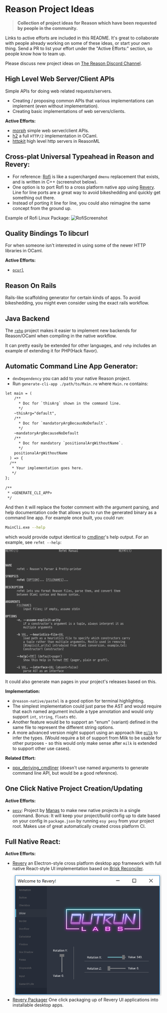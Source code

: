 # Reason Project Ideas

> **Collection of project ideas for Reason which have been requested by
people in the community.**

Links to active efforts are included in this README. It's great to
collaborate with people already working on some of these ideas, or
start your own thing. Send a PR to list your effort
under the "Active Efforts:" section, so people know how to team up.

Please discuss new project ideas on [The Reason Discord
Channel](https://discordapp.com/invite/reasonml).

## High Level Web Server/Client APIs

Simple APIs for doing web related requests/servers.
- Creating / proposing common APIs that various implementations can
  implement (even without implementation).
- Creating basic implementations of web servers/clients.

**Active Efforts:**
- [morph](https://github.com/reason-native-web/morph) simple web
  server/client APIs.
- [h2](https://github.com/anmonteiro/ocaml-h2) a full `HTTP/2`
  implementation in OCaml.
- [httpkit](https://github.com/ostera/httpkit) high level http servers in ReasonML
  
  
## Cross-plat Universal Typeahead in Reason and Revery:

- For reference: [Rofi](https://github.com/davatorium/rofi) is like a
 supercharged `dmenu` replacement that exists, and is written in C++
 (screenshot below).
- One option is to port Rofi to a cross platform native app using
  [Revery](https://github.com/revery-ui/revery). Line for line ports
  are a great way to avoid bikeshedding and quickly get something out there.
- Instead of porting it line for line, you could also reimagine
  the same concept from the ground up.

Example of Rofi Linux Package:
![RofiScreenshot](https://53280.de/rofi/arc-red.png)


## Quality Bindings To libcurl

For when someone isn't interested in using some of the newer HTTP
libraries in OCaml.

**Active Efforts:**
- [`ocurl`](https://github.com/ygrek/ocurl)


## Reason On Rails

Rails-like scaffolding generator for certain kinds of apps. To avoid
bikeshedding, you might even consider using the exact rails workflow.

## Java Backend

The [`rehp`](https://github.com/jordwalke/rehp) project makes it
easier to implement new backends for Reason/OCaml when compiling in
the native workflow.

It can pretty easily be extended for other languages, and `rehp`
includes an example of extending it for PHP(Hack flavor).


## Automatic Command Line App Generator:

- `devDependency` you can add to your native Reason project.
- Run `generate-cli-app ./path/to/Main.re` where `Main.re` contains:

```reason
let main = (
    /**
      * Doc for `thisArg` shown in the command line.
      */
    ~thisArg="default",
    /**
      * Doc for `mandatoryArgBecausNoDefault`.
      */
    ~mandatoryArgBecauseNoDefault
    /**
      * Doc for mandatory `positionalArgWithoutName`.
      */
    positionalArgWithoutName
  ) => {
  /**
   * Your implementation goes here.
   */
};

/**
 * <GENERATE_CLI_APP>
 */
```

And then it will replace the footer comment with the argument
parsing, and help documentation code that allows you to run the
generated binary as a command line app. For example once built, you
could run:

```bash
MainCli.exe --help
```
which would provide output identical to
[cmdliner](https://github.com/dbuenzli/cmdliner)'s help output. For
an example, see `refmt --help`:

![command line help](./images/refmt.png "Example Command Line Help")

It could also generate man pages in your project's releases based on this.

**Implementation:**
- `@reason-native/pastel` is a good option for terminal highlighting.
- The simplest implementation could just parse the AST and would
  require that each named argument include a type annotation and
  would only support `int`, `string`, `floats` etc.
- Another feature would be to support an "enum" (variant) defined in
  the same file to represent the different string options.
- A more advanced version might support using an approach like
  [`milk`](https://github.com/jaredly/milk) to infer the types.
  (Would require a bit of support from Milk to be usable for other
  purposes - so this would only make sense after `milk` is extended
  to support other use cases).

**Related Effort:**
- [ppx_deriving_cmdliner](https://github.com/hammerlab/ppx_deriving_cmdliner)
  (doesn't use named arguments to generate command line API, but
  would be a good reference).

## One Click Native Project Creation/Updating

**Active Efforts:**
- [`pesy`](https://github.com/esy/pesy): Project by [Manas](https://github.com/prometheansacrifice) to make new native projects in a single command. Bonus: It will keep your project/build config up to date based on your config in `package.json` by running `esy pesy` from your project root. Makes use of great automatically created cross platform CI.


## Full Native React:
**Active Efforts:**
- [Revery](https://github.com/revery-ui/revery) an Electron-style cross platform desktop app framework with full native React-style UI implementation based on [Brisk Reconciler](https://github.com/briskml/brisk-reconciler).
![revery screenshot](./images/revery.png "Revery Screenshot")
- [Revery Packager](https://github.com/revery-ui/revery-packager) One click packaging up of Revery UI applications into installable desktop apps.
